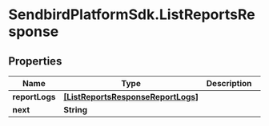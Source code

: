 # SendbirdPlatformSdk.ListReportsResponse

## Properties

Name | Type | Description | Notes
------------ | ------------- | ------------- | -------------
**reportLogs** | [**[ListReportsResponseReportLogs]**](ListReportsResponseReportLogs.md) |  | [optional] 
**next** | **String** |  | [optional] 


